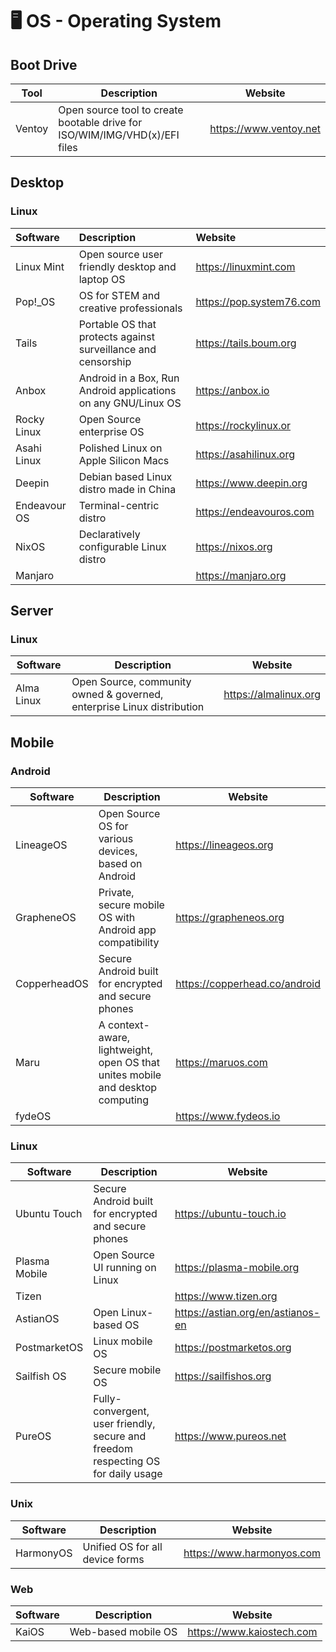 # 🖥  OS - Operating System

## Boot Drive

| Tool     | Description                                                                | Website                |
| -------- | -------------------------------------------------------------------------- | ---------------------- |
| Ventoy   | Open source tool to create bootable drive for ISO/WIM/IMG/VHD(x)/EFI files | https://www.ventoy.net |

## Desktop

### Linux

| Software     | Description                                     | Website               |
| :----------- | :---------------------------------------------- | :-------------------- |
| Linux Mint   | Open source user friendly desktop and laptop OS | https://linuxmint.com |
| Pop!_OS      | OS for STEM and creative professionals          | https://pop.system76.com |
| Tails        | Portable OS that protects against surveillance and censorship | https://tails.boum.org |
| Anbox        | Android in a Box, Run Android applications on any GNU/Linux OS | https://anbox.io |
| Rocky Linux  | Open Source enterprise OS                       | https://rockylinux.or |
| Asahi Linux  | Polished Linux on Apple Silicon Macs            | https://asahilinux.org |
| Deepin       | Debian based Linux distro made in China         | https://www.deepin.org |
| Endeavour OS | Terminal-centric distro                         | https://endeavouros.com |
| NixOS        | Declaratively configurable Linux distro         | https://nixos.org     |
| Manjaro      |                                                 | https://manjaro.org   |


## Server

### Linux 
| Software    | Description                                     | Website               |
| ----------- | ----------------------------------------------- | --------------------- |
| Alma Linux  | Open Source, community owned & governed, enterprise Linux distribution | https://almalinux.org |

## Mobile

### Android 

| Software   | Description                                          | Website               |
| ---------- | ---------------------------------------------------- | --------------------- |
| LineageOS  | Open Source OS for various devices, based on Android | https://lineageos.org |
| GrapheneOS | Private, secure mobile OS with Android app compatibility | https://grapheneos.org |
| CopperheadOS | Secure Android built for encrypted and secure phones | https://copperhead.co/android |
| Maru       | A context-aware, lightweight, open OS that unites mobile and desktop computing | https://maruos.com |
| fydeOS     |                                                      | https://www.fydeos.io |

### Linux

| Software     | Description                                          | Website                 |
| ------------ | ---------------------------------------------------- | ----------------------- |
| Ubuntu Touch | Secure Android built for encrypted and secure phones | https://ubuntu-touch.io |
| Plasma Mobile | Open Source UI running on Linux                     | https://plasma-mobile.org |
| Tizen        |                                                      | https://www.tizen.org   |
| AstianOS     | Open Linux-based OS                                  | https://astian.org/en/astianos-en |
| PostmarketOS | Linux mobile OS                                      | https://postmarketos.org |
| Sailfish OS  | Secure mobile OS                                     | https://sailfishos.org  |
| PureOS       | Fully-convergent, user friendly, secure and freedom respecting OS for daily usage | https://www.pureos.net  |

### Unix

| Software   | Description                                          | Website                   |
| ---------- | ---------------------------------------------------- | ------------------------- |
| HarmonyOS  | Unified OS for all device forms                      | https://www.harmonyos.com |

### Web

| Software   | Description                                          | Website                   |
| ---------- | ---------------------------------------------------- | ------------------------- |
| KaiOS      | Web-based mobile OS                                  | https://www.kaiostech.com |
